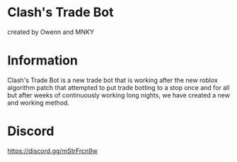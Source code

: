 # Clash's Trade Bot
created by Owenn and MNKY


# Information
Clash's Trade Bot is a new trade bot that is working after the new roblox algorithm patch that attempted to put trade botting to a stop once and for all but after weeks of continuously working long nights, we have created a new and working method.

# Discord 
https://discord.gg/mStrFrcn9w
